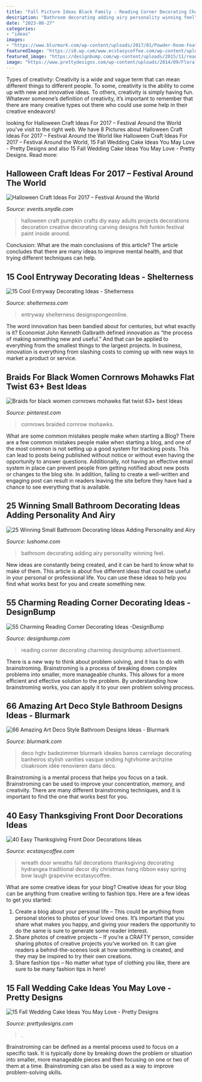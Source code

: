 ```yaml
---
title: "Fall Picture Ideas Black Family - Reading Corner Decorating Charming Designbump Advertisement"
description: "Bathroom decorating adding airy personality winning feel"
date: "2023-08-27"
categories:
- "ideas"
images:
- "https://www.blurmark.com/wp-content/uploads/2017/01/Powder-Room-Featuring-a-Black-Tile-Wall-Art-Deco-Style-Bathroom-Design.jpg"
featuredImage: "https://i0.wp.com/www.ecstasycoffee.com/wp-content/uploads/2016/10/Thanksgiving-Front-Door-Decorations-Ideas-2.jpg"
featured_image: "https://designbump.com/wp-content/uploads/2015/11/reading-corner-nook24.jpg"
image: "https://www.prettydesigns.com/wp-content/uploads/2014/09/Floral-Wedding-Cake.jpg"
---
```



Types of creativity:
Creativity is a wide and vague term that can mean different things to different people. To some, creativity is the ability to come up with new and innovative ideas. To others, creativity is simply having fun. Whatever someone’s definition of creativity, it’s important to remember that there are many creative types out there who could use some help in their creative endeavors!

	

		
looking for Halloween Craft Ideas For 2017 – Festival Around the World you've visit to the right web. We have 8 Pictures about Halloween Craft Ideas For 2017 – Festival Around the World like Halloween Craft Ideas For 2017 – Festival Around the World, 15 Fall Wedding Cake Ideas You May Love - Pretty Designs and also 15 Fall Wedding Cake Ideas You May Love - Pretty Designs. Read more:
		
    
## Halloween Craft Ideas For 2017 – Festival Around The World

<img loading=lazy src="https://events.snydle.com/files/2017/06/Halloween-Craft-Ideas-For-2017-11.jpg" onerror="this.onerror=null;this.src='https://tse3.mm.bing.net/th?id=OIP.4SWD3BeIB_XLMT7JUZx5NgHaLH&amp;pid=15.1';" alt="Halloween Craft Ideas For 2017 – Festival Around the World">

_Source: events.snydle.com_

>halloween craft pumpkin crafts diy easy adults projects decorations decoration creative decorating carving designs felt funkin festival paint inside around. 

	

Conclusion: What are the main conclusions of this article?
The article concludes that there are many ideas to improve mental health, and that trying different techniques can help.

    
## 15 Cool Entryway Decorating Ideas - Shelterness

<img loading=lazy src="https://i.shelterness.com/cool-hallway-design-8.jpg" onerror="this.onerror=null;this.src='https://tse1.mm.bing.net/th?id=OIP.PrhR6W7sb_LnJ7TGoyzcCwHaJ3&amp;pid=15.1';" alt="15 Cool Entryway Decorating Ideas - Shelterness">

_Source: shelterness.com_

>entryway shelterness designspongeonline. 

	

The word innovation has been bandied about for centuries, but what exactly is it? Economist John Kenneth Galbraith defined innovation as “the process of making something new and useful.” And that can be applied to everything from the smallest things to the largest projects. In business, innovation is everything from slashing costs to coming up with new ways to market a product or service.

    
## Braids For Black Women Cornrows Mohawks Flat Twist 63+ Best Ideas

<img loading=lazy src="https://i.pinimg.com/736x/05/55/69/055569c8aefaf97d4fec26d38f3d11d2.jpg" onerror="this.onerror=null;this.src='https://tse3.mm.bing.net/th?id=OIP.jCrNy5fRhM0tGGcvZlRayQAAAA&amp;pid=15.1';" alt="Braids for black women cornrows mohawks flat twist 63+ best Ideas">

_Source: pinterest.com_

>cornrows braided cornrow mohawks. 

	

What are some common mistakes people make when starting a Blog?
There are a few common mistakes people make when starting a blog, and one of the most common is not setting up a good system for tracking posts. This can lead to posts being published without notice or without even having the opportunity to answer questions. Additionally, not having an effective email system in place can prevent people from getting notified about new posts or changes to the blog site. In addition, failing to create a well-written and engaging post can result in readers leaving the site before they have had a chance to see everything that is available.

    
## 25 Winning Small Bathroom Decorating Ideas Adding Personality And Airy

<img loading=lazy src="https://www.lushome.com/wp-content/uploads/2013/10/small-bathroom-decorating-ideas-20.jpg" onerror="this.onerror=null;this.src='https://tse4.mm.bing.net/th?id=OIP.ABL5PckpBsgNYwpYn-c_iAAAAA&amp;pid=15.1';" alt="25 Winning Small Bathroom Decorating Ideas Adding Personality and Airy">

_Source: lushome.com_

>bathroom decorating adding airy personality winning feel. 

	

New ideas are constantly being created, and it can be hard to know what to make of them. This article is about five different ideas that could be useful in your personal or professional life. You can use these ideas to help you find what works best for you and create something new.

    
## 55 Charming Reading Corner Decorating Ideas -DesignBump

<img loading=lazy src="https://designbump.com/wp-content/uploads/2015/11/reading-corner-nook24.jpg" onerror="this.onerror=null;this.src='https://tse1.mm.bing.net/th?id=OIP.30N3Zk4j38ghwxoawj3jbQHaKF&amp;pid=15.1';" alt="55 Charming Reading Corner Decorating Ideas -DesignBump">

_Source: designbump.com_

>reading corner decorating charming designbump advertisement. 

	

There is a new way to think about problem solving, and it has to do with brainstroming. Brainstroming is a process of breaking down complex problems into smaller, more manageable chunks. This allows for a more efficient and effective solution to the problem. By understanding how brainstroming works, you can apply it to your own problem solving process.

    
## 66 Amazing Art Deco Style Bathroom Designs Ideas - Blurmark

<img loading=lazy src="https://www.blurmark.com/wp-content/uploads/2017/01/Powder-Room-Featuring-a-Black-Tile-Wall-Art-Deco-Style-Bathroom-Design.jpg" onerror="this.onerror=null;this.src='https://tse4.mm.bing.net/th?id=OIP.5ujKASt5w3naZ4Dd9T8uvwHaLH&amp;pid=15.1';" alt="66 Amazing Art Deco Style Bathroom Designs Ideas - Blurmark">

_Source: blurmark.com_

>deco hgtv badezimmer blurmark ideales banos carrelage decorating banheiros stylish vanities vasque sndimg hgtvhome archzine cloakroom idée renovieren dans déco. 

	

Brainstroming is a mental process that helps you focus on a task. Brainstroming can be used to improve your concentration, memory, and creativity. There are many different brainstroming techniques, and it is important to find the one that works best for you.

    
## 40 Easy Thanksgiving Front Door Decorations Ideas

<img loading=lazy src="https://i0.wp.com/www.ecstasycoffee.com/wp-content/uploads/2016/10/Thanksgiving-Front-Door-Decorations-Ideas-2.jpg" onerror="this.onerror=null;this.src='https://tse4.mm.bing.net/th?id=OIP.wa-WtxB8-l-UOBNaCaw5AwHaJ4&amp;pid=15.1';" alt="40 Easy Thanksgiving Front Door Decorations Ideas">

_Source: ecstasycoffee.com_

>wreath door wreaths fall decorations thanksgiving decorating hydrangea traditional decor diy christmas hang ribbon easy spring bow laugh grapevine ecstasycoffee. 

	

What are some creative ideas for your blog?
Creative ideas for your blog can be anything from creative writing to fashion tips. Here are a few ideas to get you started: 
1) Create a blog about your personal life – This could be anything from personal stories to photos of your loved ones. It’s important that you share what makes you happy, and giving your readers the opportunity to do the same is sure to generate some reader interest. 
2) Share photos of creative projects – If you’re a CRAFTY person, consider sharing photos of creative projects you’ve worked on. It can give readers a behind-the-scenes look at how something is created, and they may be inspired to try their own creations. 
3) Share fashion tips – No matter what type of clothing you like, there are sure to be many fashion tips in here!

    
## 15 Fall Wedding Cake Ideas You May Love - Pretty Designs

<img loading=lazy src="https://www.prettydesigns.com/wp-content/uploads/2014/09/Floral-Wedding-Cake.jpg" onerror="this.onerror=null;this.src='https://tse1.mm.bing.net/th?id=OIP.8IqKyKAZfJluuyp3lxQ7xgHaLD&amp;pid=15.1';" alt="15 Fall Wedding Cake Ideas You May Love - Pretty Designs">

_Source: prettydesigns.com_

>. 

	

Brainstroming can be defined as a mental process used to focus on a specific task. It is typically done by breaking down the problem or situation into smaller, more manageable pieces and then focusing on one or two of them at a time. Brainstroming can also be used as a way to improve problem-solving skills.

